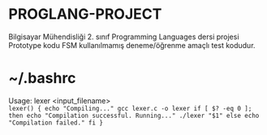 # PROGLANG-PROJECT
Bilgisayar Mühendisliği 2. sınıf Programming Languages dersi projesi \
Prototype kodu FSM kullanılmamış deneme/öğrenme amaçlı test kodudur.

# ~/.bashrc
Usage: lexer <input_filename> <br />
`lexer() {
  echo "Compiling..."
  gcc lexer.c -o lexer
  if [ $? -eq 0 ]; then
    echo "Compilation successful. Running..."
    ./lexer "$1"
  else
    echo "Compilation failed."
  fi
}`

